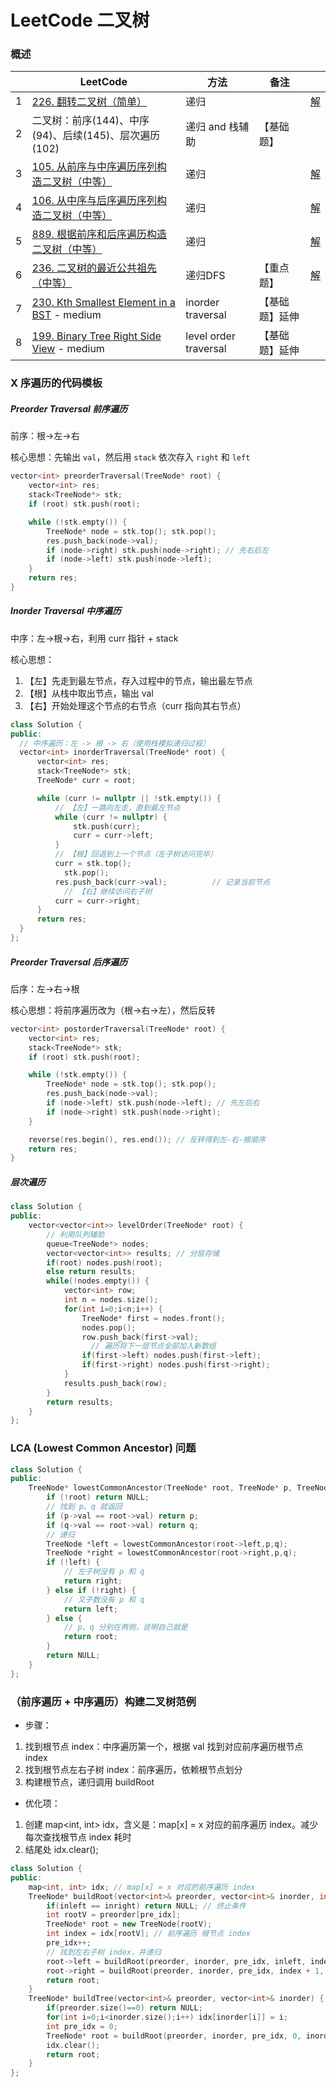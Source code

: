 # LeetCode 二叉树

### 概述

|      | LeetCode                                                     | 方法                  | 备注           |                                                              |
| ---- | ------------------------------------------------------------ | --------------------- | -------------- | ------------------------------------------------------------ |
| 1    | [226. 翻转二叉树（简单）](https://leetcode-cn.com/problems/invert-binary-tree) | 递归                  |                | [解](https://github.com/RickeyBoy/LeetCodeGists/blob/master/code/226InvertBinaryTree.md) |
| 2    | 二叉树：前序(144)、中序(94)、后续(145)、层次遍历(102)        | 递归 and 栈辅助       | 【基础题】     |                                                              |
| 3    | [105. 从前序与中序遍历序列构造二叉树（中等）](https://leetcode-cn.com/problems/construct-binary-tree-from-preorder-and-inorder-traversal/) | 递归                  |                | [解](https://github.com/RickeyBoy/LeetCodeGists/blob/master/code/105ConstructBinaryTreefromPreorderandInorderTraversal.md) |
| 4    | [106. 从中序与后序遍历序列构造二叉树（中等）](https://leetcode-cn.com/problems/construct-binary-tree-from-inorder-and-postorder-traversal/) | 递归                  |                | [解](https://github.com/RickeyBoy/LeetCodeGists/blob/master/code/106ConstructBinaryTreefromInorderandPostorderTraversal.md) |
| 5    | [889. 根据前序和后序遍历构造二叉树（中等）](https://leetcode-cn.com/problems/construct-binary-tree-from-preorder-and-postorder-traversal/) | 递归                  |                | [解](https://github.com/RickeyBoy/LeetCodeGists/blob/master/code/889ConstructBinaryTreefromPreorderandPostorderTraversal.md) |
| 6    | [236. 二叉树的最近公共祖先（中等）](https://leetcode-cn.com/problems/lowest-common-ancestor-of-a-binary-tree/) | 递归DFS               | 【重点题】     | [解](https://github.com/RickeyBoy/LeetCodeGists/blob/master/code/236LowestCommonAncestorofaBinaryTree.md) |
| 7    | [230. Kth Smallest Element in a BST](https://github.com/RickeyBoy/LeetCodeGists/blob/master/code/230KthSmallestElementinaBST.md) - medium | inorder traversal     | 【基础题】延伸 |                                                              |
| 8    | [199. Binary Tree Right Side View](https://github.com/RickeyBoy/LeetCodeGists/blob/master/code/199BinaryTreeRightSideView.md) - medium | level order traversal | 【基础题】延伸 |                                                              |

### X 序遍历的代码模板

##### Preorder Traversal 前序遍历

前序：根→左→右

核心思想：先输出 `val`，然后用 `stack` 依次存入 `right` 和 `left`

```cpp
vector<int> preorderTraversal(TreeNode* root) {
    vector<int> res;
    stack<TreeNode*> stk;
    if (root) stk.push(root);

    while (!stk.empty()) {
        TreeNode* node = stk.top(); stk.pop();
        res.push_back(node->val);
        if (node->right) stk.push(node->right); // 先右后左
        if (node->left) stk.push(node->left);
    }
    return res;
}
```

##### Inorder Traversal 中序遍历

中序：左→根→右，利用 curr 指针 + stack

核心思想：

1. 【左】先走到最左节点，存入过程中的节点，输出最左节点
2. 【根】从栈中取出节点，输出 val
3. 【右】开始处理这个节点的右节点（curr 指向其右节点）

```cpp
class Solution {
public:
  // 中序遍历：左 -> 根 -> 右（使用栈模拟递归过程）
  vector<int> inorderTraversal(TreeNode* root) {
      vector<int> res;
      stack<TreeNode*> stk;
      TreeNode* curr = root;

      while (curr != nullptr || !stk.empty()) {
          // 【左】一路向左走，直到最左节点
          while (curr != nullptr) {
              stk.push(curr);
              curr = curr->left;
          }
          // 【根】回退到上一个节点（左子树访问完毕）
          curr = stk.top();
        	stk.pop();
          res.push_back(curr->val);          // 记录当前节点
        	// 【右】继续访问右子树
          curr = curr->right;
      }
      return res;
  }
};
```

##### Preorder Traversal 后序遍历

后序：左→右→根

核心思想：将前序遍历改为（根→右→左），然后反转

```cpp
vector<int> postorderTraversal(TreeNode* root) {
    vector<int> res;
    stack<TreeNode*> stk;
    if (root) stk.push(root);

    while (!stk.empty()) {
        TreeNode* node = stk.top(); stk.pop();
        res.push_back(node->val);
        if (node->left) stk.push(node->left); // 先左后右
        if (node->right) stk.push(node->right);
    }

    reverse(res.begin(), res.end()); // 反转得到左-右-根顺序
    return res;
}
```

##### 层次遍历

```cpp
class Solution {
public:
    vector<vector<int>> levelOrder(TreeNode* root) {
        // 利用队列辅助
        queue<TreeNode*> nodes;
        vector<vector<int>> results; // 分层存储
        if(root) nodes.push(root);
        else return results;
        while(!nodes.empty()) {
            vector<int> row;
            int n = nodes.size();
            for(int i=0;i<n;i++) {
                TreeNode* first = nodes.front();
                nodes.pop();
                row.push_back(first->val);
	              // 遍历将下一层节点全部加入新数组
                if(first->left) nodes.push(first->left);
                if(first->right) nodes.push(first->right);
            }
            results.push_back(row);
        }
        return results;
    }
};
```

### LCA (Lowest Common Ancestor) 问题

```cpp
class Solution {
public:
    TreeNode* lowestCommonAncestor(TreeNode* root, TreeNode* p, TreeNode* q) {
        if (!root) return NULL;
        // 找到 p、q 就返回
        if (p->val == root->val) return p;
        if (q->val == root->val) return q;
        // 递归
        TreeNode *left = lowestCommonAncestor(root->left,p,q);
        TreeNode *right = lowestCommonAncestor(root->right,p,q);
        if (!left) {
            // 左子树没有 p 和 q
            return right;
        } else if (!right) {
            // 又子数没有 p 和 q
            return left;
        } else {
            // p、q 分别在两侧，说明自己就是
            return root;
        }
        return NULL;
    }
};
```

### （前序遍历 + 中序遍历）构建二叉树范例

- 步骤：

1. 找到根节点 index：中序遍历第一个，根据 val 找到对应前序遍历根节点 index
2. 找到根节点左右子树 index：前序遍历，依赖根节点划分
3. 构建根节点，递归调用 buildRoot

- 优化项：

1. 创建 map<int, int> idx，含义是：map[x] = x 对应的前序遍历 index。减少每次查找根节点 index 耗时
2. 结尾处 idx.clear();

```cpp
class Solution {
public:
    map<int, int> idx; // map[x] = x 对应的前序遍历 index
    TreeNode* buildRoot(vector<int>& preorder, vector<int>& inorder, int& pre_idx, int inleft, int inright) {
        if(inleft == inright) return NULL; // 终止条件
        int rootV = preorder[pre_idx]; 
        TreeNode* root = new TreeNode(rootV);
        int index = idx[rootV]; // 前序遍历 根节点 index
        pre_idx++;
        // 找到左右子树 index，并递归
        root->left = buildRoot(preorder, inorder, pre_idx, inleft, index);
        root->right = buildRoot(preorder, inorder, pre_idx, index + 1, inright);
        return root;
    }
    TreeNode* buildTree(vector<int>& preorder, vector<int>& inorder) {
        if(preorder.size()==0) return NULL;
        for(int i=0;i<inorder.size();i++) idx[inorder[i]] = i;
        int pre_idx = 0;
        TreeNode* root = buildRoot(preorder, inorder, pre_idx, 0, inorder.size());
        idx.clear();
        return root;
    }
};
```
